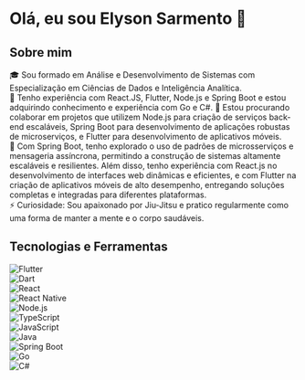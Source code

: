 # Olá, eu sou Elyson Sarmento 👋

## Sobre mim
🎓 Sou formado em Análise e Desenvolvimento de Sistemas com Especialização em Ciências de Dados e Inteligência Analítica.  
🌱 Tenho experiência com React.JS, Flutter, Node.js e Spring Boot e estou adquirindo conhecimento e experiência com Go e C#. 
👯 Estou procurando colaborar em projetos que utilizem Node.js para criação de serviços back-end escaláveis, Spring Boot para desenvolvimento de aplicações robustas de microserviços, e Flutter para desenvolvimento de aplicativos móveis.  
💬 Com Spring Boot, tenho explorado o uso de padrões de microsserviços e mensageria assíncrona, permitindo a construção de sistemas altamente escaláveis e resilientes. Além disso, tenho experiência com React.js no desenvolvimento de interfaces web dinâmicas e eficientes, e com Flutter na criação de aplicativos móveis de alto desempenho, entregando soluções completas e integradas para diferentes plataformas.  
⚡ Curiosidade: Sou apaixonado por Jiu-Jitsu e pratico regularmente como uma forma de manter a mente e o corpo saudáveis.


## Tecnologias e Ferramentas  
![Flutter](https://img.shields.io/badge/Flutter-02569B?style=flat-square&logo=flutter&logoColor=white)  
![Dart](https://img.shields.io/badge/Dart-0175C2?style=flat-square&logo=dart&logoColor=white)  
![React](https://img.shields.io/badge/React-61DAFB?style=flat-square&logo=react&logoColor=black)  
![React Native](https://img.shields.io/badge/React_Native-61DAFB?style=flat-square&logo=react&logoColor=black)  
![Node.js](https://img.shields.io/badge/Node.js-339933?style=flat-square&logo=node-dot-js&logoColor=white)  
![TypeScript](https://img.shields.io/badge/TypeScript-3178C6?style=flat-square&logo=typescript&logoColor=white)  
![JavaScript](https://img.shields.io/badge/JavaScript-F7DF1E?style=flat-square&logo=javascript&logoColor=black)  
![Java](https://img.shields.io/badge/Java-007396?style=flat-square&logo=java&logoColor=white)  
![Spring Boot](https://img.shields.io/badge/Spring_Boot-6DB33F?style=flat-square&logo=spring-boot&logoColor=white)  
![Go](https://img.shields.io/badge/Go-00ADD8?style=flat-square&logo=go&logoColor=white)  
![C#](https://img.shields.io/badge/C%23-239120?style=flat-square&logo=c-sharp&logoColor=white)  
